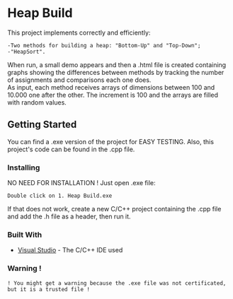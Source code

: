 # Heap Build
This project implements correctly and efficiently:
```
-Two methods for building a heap: "Bottom-Up" and "Top-Down";
-"HeapSort".
```
When run, a small demo appears and then a .html file is created containing graphs showing the differences between methods by tracking the number of assignments and comparisons each one does.<br/>
As input, each method receives arrays of dimensions between 100 and 10.000 one after the other. The increment is 100 and the arrays are filled with random values.

## Getting Started
You can find a .exe version of the project for EASY TESTING. Also, this project's code can be found in the .cpp file.

### Installing
NO NEED FOR INSTALLATION !
Just open .exe file:
```
Double click on 1. Heap Build.exe
```
If that does not work, create a new C/C++ project containing the .cpp file and add the .h file as a header, then run it.

### Built With
* [Visual Studio](https://visualstudio.microsoft.com/) - The C/C++ IDE used

### Warning !
```
! You might get a warning because the .exe file was not certificated, but it is a trusted file !
```